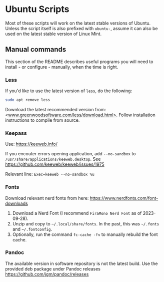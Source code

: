 # Ubuntu Scripts

Most of these scripts will work on the latest stable versions of Ubuntu. Unless the script itself is also prefixed with `ubuntu-`, assume it can also be used on the latest stable version of Linux Mint.

## Manual commands

This section of the README describes useful programs you will need to install - or configure - manually, when the time is right.

### Less

If you'd like to use the latest version of `less`, do the following:

```bash
sudo apt remove less
```

Download the latest recommended version from: <www.greenwoodsoftware.com/less/download.html>. Follow installation instructions to compile from source.

### Keepass

Use: <https://keeweb.info/>

If you encouter errors opening application, add `--no-sandbox` to `/usr/share/applications/keeweb.desktop`. See <https://github.com/keeweb/keeweb/issues/1975>

Relevant line: `Exec=keeweb --no-sandbox %u`

### Fonts

Download relevant nerd fonts from here: <https://www.nerdfonts.com/font-downloads>

1. Download a Nerd Font (I recommend `FiraMono Nerd Font` as of 2023-09-28).
2. Unzip and copy to `~/.local/share/fonts`. In the past, this was `~/.fonts` and `~/.fontconfig`.
3. Optionally, run the command `fc-cache -fv` to manually rebuild the font cache.

### Pandoc

The available version in software repository is not the latest build. Use the provided deb package under Pandoc releases <https://github.com/jgm/pandoc/releases>
